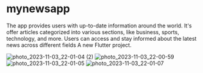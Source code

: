 # mynewsapp
The app provides users with up-to-date information around the world.
It's offer articles categorized into various sections, like business, sports, technology, and more.
Users can access and stay informed about the latest news across different
fields
A new Flutter project.

![photo_2023-11-03_22-01-04 (2)](https://github.com/fatima304/Newzia/assets/101287056/ebc599b8-3157-4fdd-856c-90c58188f64c)
![photo_2023-11-03_22-00-59](https://github.com/fatima304/Newzia/assets/101287056/1d433995-93c8-47a4-81ee-21b3f185560f)
![photo_2023-11-03_22-01-05](https://github.com/fatima304/Newzia/assets/101287056/f0570380-7350-49f0-860d-4f8b1b83988b)
![photo_2023-11-03_22-01-07](https://github.com/fatima304/Newzia/assets/101287056/10942bb3-8f1e-4c33-9c78-fc26f9f62a23)

